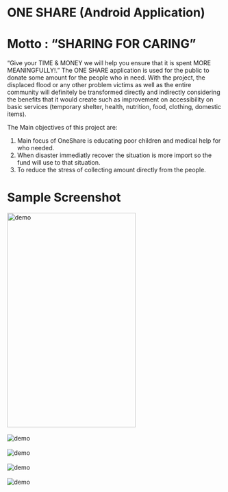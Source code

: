 # ONE SHARE (Android Application)
# Motto : “SHARING FOR CARING”

“Give your TIME & MONEY we will help you ensure that it is spent MORE MEANINGFULLY!.” The ONE SHARE application is used for the public to donate some amount for the people who in need. With the project, the displaced flood or any other problem victims as well as the entire community will definitely be transformed directly and indirectly considering the benefits that it would create such as improvement on accessibility on basic services (temporary shelter, health, nutrition, food, clothing, domestic items). 

The Main objectives of this project are:
1.	Main focus of OneShare is educating poor children and medical help for who needed.
2.	When disaster immediatly recover the situation is more import so the fund will use to that situation.
3.	To reduce the stress of collecting amount directly from the people.

# Sample Screenshot

<img src="screenshot/admin.png" alt="demo" height="500px" width="300px"> <br><br>
<img src="screenshot/admin1.png" alt="demo"> <br><br>
<img src="screenshot/admin2.png" alt="demo"> <br><br>
<img src="screenshot/u1.png" alt="demo"> <br><br>
<img src="screenshot/u2.png" alt="demo"> <br><br>
